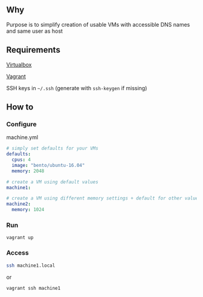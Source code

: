 ## Why

Purpose is to simplify creation of usable VMs with accessible DNS names and same user as host


## Requirements

[Virtualbox](https://www.virtualbox.org/wiki/Downloads)

[Vagrant](https://www.vagrantup.com/downloads.html)

SSH keys in `~/.ssh` (generate with `ssh-keygen` if missing)

## How to 

### Configure

machine.yml
```yaml
# simply set defaults for your VMs
defaults:
  cpus: 4
  image: "bento/ubuntu-16.04"
  memory: 2048

# create a VM using default values
machine1: 

# create a VM using different memory settings + default for other values
machine2: 
  memory: 1024

```

### Run 
```
vagrant up
```
### Access

```bash
ssh machine1.local
```

or 

```bash
vagrant ssh machine1
```
